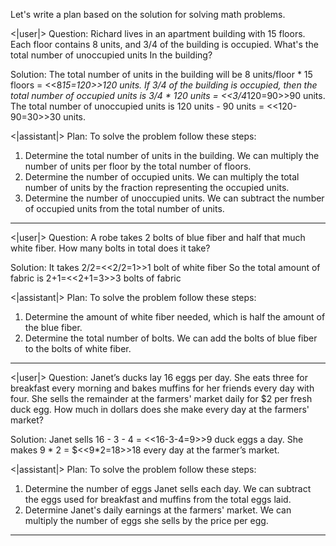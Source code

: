 Let's write a plan based on the solution for solving math problems.

<|user|>
Question: 
Richard lives in an apartment building with 15 floors. Each floor contains 8 units, and 3/4 of the building is occupied. What's the total number of unoccupied units In the building?

Solution:
The total number of units in the building will be 8 units/floor * 15 floors = <<8*15=120>>120 units.
If 3/4 of the building is occupied, then the total number of occupied units is 3/4 * 120 units = <<3/4*120=90>>90 units.
The total number of unoccupied units is 120 units - 90 units = <<120-90=30>>30 units.

<|assistant|>
Plan: To solve the problem follow these steps:
1. Determine the total number of units in the building. We can multiply the number of units per floor by the total number of floors.
2. Determine the number of occupied units. We can multiply the total number of units by the fraction representing the occupied units.
3. Determine the number of unoccupied units. We can subtract the number of occupied units from the total number of units.

---

<|user|>
Question: 
A robe takes 2 bolts of blue fiber and half that much white fiber.  How many bolts in total does it take?

Solution:
It takes 2/2=<<2/2=1>>1 bolt of white fiber
So the total amount of fabric is 2+1=<<2+1=3>>3 bolts of fabric

<|assistant|>
Plan: To solve the problem follow these steps:
1. Determine the amount of white fiber needed, which is half the amount of the blue fiber.
2. Determine the total number of bolts. We can add the bolts of blue fiber to the bolts of white fiber.

---

<|user|>
Question: 
Janet’s ducks lay 16 eggs per day. She eats three for breakfast every morning and bakes muffins for her friends every day with four. She sells the remainder at the farmers' market daily for $2 per fresh duck egg. How much in dollars does she make every day at the farmers' market?

Solution:
Janet sells 16 - 3 - 4 = <<16-3-4=9>>9 duck eggs a day.
She makes 9 * 2 = $<<9*2=18>>18 every day at the farmer’s market.

<|assistant|>
Plan: To solve the problem follow these steps:
1. Determine the number of eggs Janet sells each day. We can subtract the eggs used for breakfast and muffins from the total eggs laid.
2. Determine Janet's daily earnings at the farmers' market. We can multiply the number of eggs she sells by the price per egg.

---